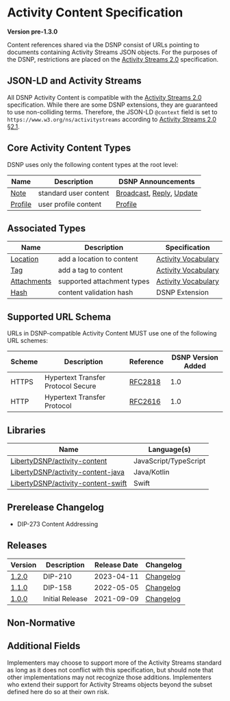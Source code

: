 # Activity Content Specification
__Version pre-1.3.0__

Content references shared via the DSNP consist of URLs pointing to documents containing Activity Streams JSON objects.
For the purposes of the DSNP, restrictions are placed on the [Activity Streams 2.0](https://www.w3.org/TR/activitystreams-core/) specification.

## JSON-LD and Activity Streams

All DSNP Activity Content is compatible with the [Activity Streams 2.0](https://www.w3.org/TR/activitystreams-core/) specification.
While there are some DSNP extensions, they are guaranteed to use non-colliding terms.
Therefore, the JSON-LD `@context` field is set to `https://www.w3.org/ns/activitystreams` according to [Activity Streams 2.0 §2.1](https://www.w3.org/TR/activitystreams-core/#jsonld).

## Core Activity Content Types

DSNP uses only the following content types at the root level:

| Name | Description | DSNP Announcements |
| ---- | ----------- | -------------------- |
[Note](Types/Note.md) | standard user content | [Broadcast](../DSNP/Types/Broadcast.md), [Reply](../DSNP/Types/Reply.md), [Update](../DSNP/Types/Update.md) |
[Profile](Types/Profile.md) | user profile content | [Profile](../DSNP/Types/Profile.md) |

## Associated Types

| Name | Description | Specification |
| ---- | ----------- | ------------- |
[Location](Associated/Location.md) | add a location to content | [Activity Vocabulary](https://www.w3.org/TR/activitystreams-vocabulary/) |
[Tag](Associated/Tag.md) | add a tag to content | [Activity Vocabulary](https://www.w3.org/TR/activitystreams-vocabulary/) |
[Attachments](Associated/Attachments.md) | supported attachment types | [Activity Vocabulary](https://www.w3.org/TR/activitystreams-vocabulary/) |
[Hash](Associated/Hash.md) | content validation hash | DSNP Extension |

## Supported URL Schema

URLs in DSNP-compatible Activity Content MUST use one of the following URL schemes:

| Scheme | Description | Reference | DSNP Version Added |
| ------ |------------ | --------- | ------------------ |
| HTTPS | Hypertext Transfer Protocol Secure | [RFC2818](https://datatracker.ietf.org/doc/html/rfc2818) | 1.0 |
| HTTP | Hypertext Transfer Protocol | [RFC2616](https://datatracker.ietf.org/doc/html/rfc2616) | 1.0 |

## Libraries

| Name | Language(s) |
| --- | --- |
| [LibertyDSNP/activity-content](https://github.com/LibertyDSNP/activity-content) | JavaScript/TypeScript |
| [LibertyDSNP/activity-content-java](https://github.com/LibertyDSNP/activity-content-java) | Java/Kotlin |
| [LibertyDSNP/activity-content-swift](https://github.com/LibertyDSNP/activity-content-swift) | Swift |

<!--- Uncomment for pre-release changes and prefix the version with `pre-[next version]` --->
## Prerelease Changelog

- DIP-273 Content Addressing

## Releases

| Version | Description | Release Date | Changelog |
| --- | --- | --- | --- |
| [1.2.0](https://github.com/LibertyDSNP/spec/tree/ActivityContent-v1.2.0) | DIP-210 | 2023-04-11 | [Changelog](https://github.com/LibertyDSNP/spec/releases/tag/ActivityContent-v1.2.0) |
| [1.1.0](https://github.com/LibertyDSNP/spec/tree/ActivityContent-v1.1.0) | DIP-158 | 2022-05-05 | [Changelog](https://github.com/LibertyDSNP/spec/releases/tag/ActivityContent-v1.1.0) |
| [1.0.0](https://github.com/LibertyDSNP/spec/tree/ActivityContent-v1.0.0) | Initial Release | 2021-09-09 | [Changelog](https://github.com/LibertyDSNP/spec/releases/tag/ActivityContent-v1.0.0) |

## Non-Normative

## Additional Fields

Implementers may choose to support more of the Activity Streams standard as long as it does not conflict with this specification, but should note that other implementations may not recognize those additions.
Implementers who extend their support for Activity Streams objects beyond the subset defined here do so at their own risk.
